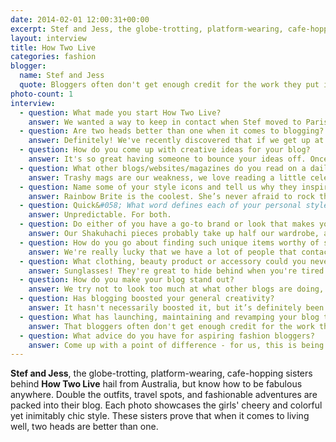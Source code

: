 ```yaml
---
date: 2014-02-01 12:00:31+00:00
excerpt: Stef and Jess, the globe-trotting, platform-wearing, cafe-hopping sisters behind How Two Live hail from Australia, but know how to be fabulous anywhere.
layout: interview
title: How Two Live
categories: fashion
blogger:
  name: Stef and Jess
  quote: Bloggers often don't get enough credit for the work they put into what they do.
photo-count: 1
interview:
  - question: What made you start How Two Live?
    answer: We wanted a way to keep in contact when Stef moved to Paris for six months. Who knew that a year and half later our little diary would be consuming our lives!
  - question: Are two heads better than one when it comes to blogging?
    answer: Definitely! We've recently discovered that if we get up at 6&#058;30am and each do emails and admin for four hours, then we can be out and about by 10&#058;30am and we've already pumped out an average person's entire workday. Now we just have to work on getting up that early.
  - question: How do you come up with creative ideas for your blog?
    answer: It's so great having someone to bounce your ideas off. Once in a while we'll hold brainstorming sessions together in our home office, where we've created a beautiful white space with a giant glass board to write ideas on (with our pretty pink marker). Having a space that you feel relaxed and inspired in is key!
  - question: What other blogs/websites/magazines do you read on a daily basis?
    answer: Trashy mags are our weakness, we love reading a little celebrity gossip on Perez or TMZ. Stef is also weirdly obsessed with reading the news, and is always on current events websites like time.com.
  - question: Name some of your style icons and tell us why they inspire you.
    answer: Rainbow Brite is the coolest. She’s never afraid to rock the clashing colours, and is all about platform shoes. She’s also got the messy bun down pat. We also love Anna Dello Russo for similar reasons.
  - question: Quick&#058; What word defines each of your personal styles?
    answer: Unpredictable. For both.
  - question: Do either of you have a go-to brand or look that makes you feel the most you?
    answer: Our Shakuhachi pieces probably take up half our wardrobe, and we keep going back for more because they always get it right and they’re so us.
  - question: How do you go about finding such unique items worthy of sharing with your readers?
    answer: We're really lucky that we have a lot of people that contact us who make amazingly creative and quirky things, and when we find things we love we can't wait to get sharing them. We're currently working on a new cool way we can constantly be sharing these awesome finds.
  - question: What clothing, beauty product or accessory could you never live without?
    answer: Sunglasses! They're great to hide behind when you're tired or having an off day.
  - question: How do you make your blog stand out?
    answer: We try not to look too much at what other blogs are doing, and let ourselves be inspired by different things like the places we travel to and people we look up to.
  - question: Has blogging boosted your general creativity?
    answer: It hasn't necessarily boosted it, but it’s definitely been a great outlet.
  - question: What has launching, maintaining and revamping your blog taught you?
    answer: That bloggers often don't get enough credit for the work they put into what they do. Often it will be a little awkward when someone asks what we do, because when we tell them we're bloggers they assume we're just lazy people who do nothing with our lives.
  - question: What advice do you have for aspiring fashion bloggers?
    answer: Come up with a point of difference - for us, this is being sisters who are also best friends, and having pretty quirky style. And it's an obvious point but get yourself out there on social media as much as you can, work out what your followers love looking at or hearing, and keep posting cool original content based on what you're best at.
---
```


**Stef and Jess**, the globe-trotting, platform-wearing, cafe-hopping sisters behind **How Two Live** hail from Australia, but know how to be fabulous anywhere. Double the outfits, travel spots, and fashionable adventures are packed into their blog. Each photo showcases the girls' cheery and colorful yet inimitably chic style. These sisters prove that when it comes to living well, two heads are better than one.
